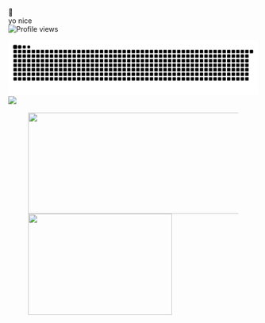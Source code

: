 🔭 
</br>
yo nice
</br>
![Profile views](https://komarev.com/ghpvc/?username=fany0r)

<picture>
  <source media="(prefers-color-scheme: dark)" srcset="https://raw.githubusercontent.com/fany0r/fany0r/output/github-contribution-grid-snake-dark.svg">
  <source media="(prefers-color-scheme: light)" srcset="https://raw.githubusercontent.com/fany0r/fany0r/output/github-contribution-grid-snake.svg">
  <img alt="github contribution grid snake animation" src="https://raw.githubusercontent.com/fany0r/fany0r/output/github-contribution-grid-snake.svg">
</picture>

<img src="https://s1.ax1x.com/2022/09/26/xExUeS.jpg" referrerPolicy="no-referrer" />

<figure class="third">
  <img src="https://github-readme-stats.vercel.app/api?username=fany0r&show_icons=true&theme=radical" width="536" height="204" align ="left" ><img src="https://s1.ax1x.com/2022/09/26/xExtL8.png" width="290p" height="204" style="float:leth;" referrerPolicy="no-referrer" />
</figure>

<!--
This is a ✨ _special_ ✨ repository because its `README.md` (this file) appears on your GitHub profile.

Here are some ideas to get you started:

- 🔭 I’m currently working on ...
- 🌱 I’m currently learning ...
- 👯 I’m looking to collaborate on ...
- 🤔 I’m looking for help with ...
- 💬 Ask me about ...
- 📫 How to reach me: ...
- 😄 Pronouns: ...
- ⚡ Fun fact: ...
-->

